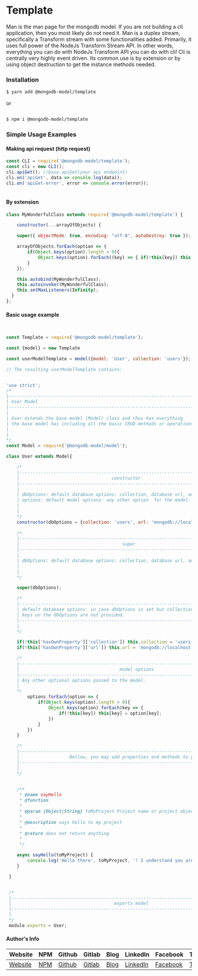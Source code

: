 # Template

Man is the man page for the mongodb model. If you are not building a cli application, then you most likely do not need it. Man is a duplex stream, specifically a Transform stream with some functionalities added. Primarily, it uses full power of the NodeJs Transform Stream API. In other words, everything you can do with NodeJs Transform API you can do with cli! Cli is centrally very highly event driven. Its common use is by extension or by using object destruction to get the instance methods needed.

### Installation

```bash
$ yarn add @mongodb-model/template

```
 or 

```bash

$ npm i @mongodb-model/template

```

### Simple Usage Examples


#### Making api request (http request)
```javascript
const CLI = require('@mongodb-model/template');
const cli = new CLI();
cli.apiGet(); //base.apiGet(your api endpoint)
cli.on('apiGet', data => console.log(data));
cli.on('apiGet-error', error => console.error(error));
 
```

#### By extension

```javascript
class MyWonderfulClass extends require('@mongodb-model/template') {

    constructor(...arrayOfObjects) {

    super({ objectMode: true, encoding: "utf-8", autoDestroy: true });

    arrayOfObjects.forEach(option => {
        if(Object.keys(option).length > 0){
            Object.keys(option).forEach((key) => { if(!this[key]) this[key] = option[key];})
        }
    });

    this.autobind(MyWonderfulClass);
    this.autoinvoker(MyWonderfulClass);
    this.setMaxListeners(Infinity);
  }
};

```

#### Basic usage example
```javascript


const Template = require('@mongodb-model/template');

const {model} = new Template

const userModelTemplate = model({model: 'User', collection: 'users'});

// The resulting userModelTemplate contains: 


'use strict';
/*
|--------------------------------------------------------------------------------
| User Model
|--------------------------------------------------------------------------------
|
| User extends the base model (Model) class and thus has everything
| the base model has including all the basic CRUD methods or operations.
|
|
*/
const Model = require('@mongodb-model/model');

class User extends Model{

    /*
    |----------------------------------------------------------------------------------
    |                                   constructor
    |----------------------------------------------------------------------------------
    |
    | dbOptions: default database options: collection, database url, and database name.
    | options: default model options: any other option  for the model.
    |
    |
    */
    constructor(dbOptions = {collection: 'users', url: 'mongodb://localhost:27017', db: 'app'},...options){
   
    /*
    |-------------------------------------------------------------------------------------
    |                                       super
    |-------------------------------------------------------------------------------------
    |
    | dbOptions: default database options: collection, database url, and database name.
    |
    |
    */

    super(dbOptions);

    /*
    |--------------------------------------------------------------------------------------
    | default database options: in case dbOptions is set but collection and url 
    | keys on the dbOptions are not provided.
    |--------------------------------------------------------------------------------------
    |
    */

    if(!this['hasOwnProperty']['collection']) this.collection = 'users';
    if(!this['hasOwnProperty']['url']) this.url = 'mongodb://localhost:27017';

    /*
    |---------------------------------------------------------------------------------------
    |                                      model options
    |---------------------------------------------------------------------------------------
    | Any other optional options passed to the model.
    |
    */
        options.forEach(option => {
            if(Object.keys(option).length > 0){
                Object.keys(option).forEach(key => {
                    if(!this[key]) this[key] = option[key];
                })
            }
        })
    }

    /*
    |---------------------------------------------------------------------------------------
    |                   Bellow, you may add properties and methods to your model. 
    |---------------------------------------------------------------------------------------
    |
    */


    /**
     * @name sayHello
     * @function
     *
     * @param {Object|String} toMyProject Project name or project object.
     *
     * @description says hello to my project
     *
     * @return does not return anything
     *
     */

    async sayHello(toMyProject) {
        console.log('Hello there', toMyProject, '! I understand you are the new wonderful chick in the neighborhood!');
    }

 }


 /*
 |-----------------------------------------------------------------------------------------------
 |                                       exports model 
 |-----------------------------------------------------------------------------------------------
 |
 */
 module.exports = User;

```

#### Author's Info
Website|NPM|Github|Gitlab|Blog|LinkedIn|Facebook|Twitter|Instagram|
--- | --- | --- | --- | --- | --- | --- |--- |--- |
[Website](https://www.ericsonsweah.com/dashboard)|[NPM](https://www.npmjs.com/org/mongodb-model)|[Github](https://github.com/ericsonweah)|[Gitlab](https://gitlab.com/ericsonweah)|[Blog](https://www.ericonsweah.dev)|[LinkedIn](https://www.linkedin.com/in/ericson-weah-b03600210)|[Facebook](https://www.facebook.com/Eric.S.Weah)|[Twitter](https://twitter.com/EricsonWeah1)|[Instagram](https://www.instagram.com/ericsonweah/)|

